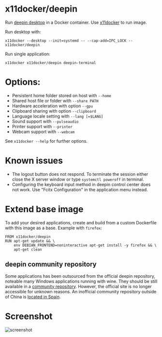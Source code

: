 # x11docker/deepin

Run [deepin desktop](https://www.deepin.org) in a Docker container. 
Use [x11docker](https://github.com/mviereck/x11docker) to run image. 

Run desktop with:
```
x11docker --desktop --init=systemd -- --cap-add=IPC_LOCK -- x11docker/deepin
```

Run single application:
```
x11docker x11docker/deepin deepin-terminal
```

# Options:
 - Persistent home folder stored on host with   `--home`
 - Shared host file or folder with              `--share PATH`
 - Hardware acceleration with option            `--gpu`
 - Clipboard sharing with option                `--clipboard`
 - Language locale setting with                 `--lang [=$LANG]`
 - Sound support with                           `--pulseaudio`
 - Printer support with                         `--printer`
 - Webcam support with                          `--webcam`

See `x11docker --help` for further options.

# Known issues
 - The logout button does not respond. To terminate the session either close the X server window or type `systemctl poweroff` in terminal.
 - Configuring the keyboard input method in deepin control center does not work. Use "Fcitx Configuration" in the application menu instead.

# Extend base image
To add your desired applications, create and build from a custom Dockerfile with this image as a base. Example with `firefox`:
```
FROM x11docker/deepin
RUN apt-get update && \
    env DEBIAN_FRONTEND=noninteractive apt-get install -y firefox && \
    apt-get clean
```

## deepin community repository
Some applications has been outsourced from the official deepin repository, noteable many Windows applications running with wine.
They should be still available in a [community repository](https://www.deepin.org/en/2020/11/19/statements/).
However, the official site is no longer accessible for unknown reasons.
An inofficial community repository outside of China is [located in Spain](https://deepinenespañol.org/en/improve-the-speed-of-the-deepin-20-beta-repository/).

# Screenshot

![screenshot](https://raw.githubusercontent.com/mviereck/x11docker/screenshots/screenshot-deepin.png "deepin desktop running in Weston+Xwayland window using x11docker")
